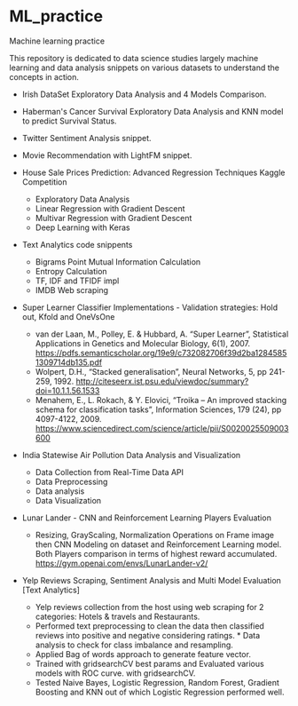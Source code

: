 # ML_practice
Machine learning practice

This repository is dedicated to data science studies largely machine learning and data analysis snippets on various datasets to understand the concepts in action. 

 * Irish DataSet Exploratory Data Analysis and 4 Models Comparison.
 * Haberman's Cancer Survival Exploratory Data Analysis and KNN model to predict Survival Status.
 * Twitter Sentiment Analysis snippet.
 * Movie Recommendation with LightFM snippet.
 * House Sale Prices Prediction: Advanced Regression Techniques Kaggle Competition
      * Exploratory Data Analysis
      * Linear Regression with Gradient Descent
      * Multivar Regression with Gradient Descent
      * Deep Learning with Keras 
 * Text Analytics code snippents
      * Bigrams Point Mutual Information Calculation
      * Entropy Calculation
      * TF, IDF and TFIDF impl
      * IMDB Web scraping
 * Super Learner Classifier Implementations - 
       Validation strategies: 
          Hold out, Kfold and OneVsOne
      * van der Laan, M., Polley, E. & Hubbard, A. “Super Learner”, Statistical Applications in Genetics and Molecular Biology, 6(1), 2007.
https://pdfs.semanticscholar.org/19e9/c732082706f39d2ba12845851309714db135.pdf 
      * Wolpert, D.H., “Stacked generalisation”, Neural Networks, 5, pp 241-259, 1992.
http://citeseerx.ist.psu.edu/viewdoc/summary?doi=10.1.1.56.1533
      * Menahem, E., L. Rokach, & Y. Elovici, “Troika – An improved stacking schema for classification tasks”, Information Sciences, 179 (24), pp 4097-4122, 2009.
https://www.sciencedirect.com/science/article/pii/S0020025509003600

 * India Statewise Air Pollution Data Analysis and Visualization
     * Data Collection from Real-Time Data API
     * Data Preprocessing 
     * Data analysis 
     * Data Visualization 
     
 * Lunar Lander - CNN and Reinforcement Learning Players Evaluation
     * Resizing, GrayScaling, Normalization Operations on Frame image then CNN Modeling on dataset and Reinforcement Learning model. Both Players comparison in terms of highest reward accumulated. https://gym.openai.com/envs/LunarLander-v2/ 

 * Yelp Reviews Scraping, Sentiment Analysis and Multi Model Evaluation [Text Analytics]
     * Yelp reviews collection from the host using web scraping for 2 categories: Hotels & travels and Restaurants. 
     * Performed text preprocessing to clean the data then classified reviews into positive and negative considering ratings.                * Data analysis to check for class imbalance and resampling. 
     * Applied Bag of words approach to generate feature vector. 
     * Trained with gridsearchCV best params and Evaluated various models with ROC curve. with gridsearchCV. 
     * Tested Naive Bayes, Logistic Regression, Random Forest, Gradient Boosting and KNN out of which Logistic Regression performed well.  
